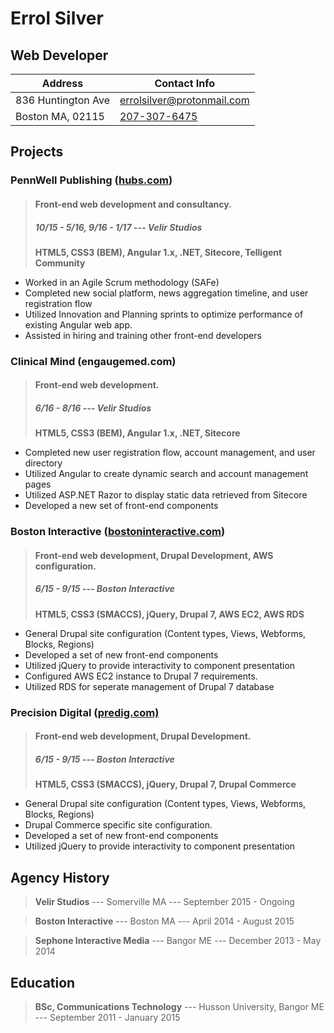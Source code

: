 
Errol Silver
=========

Web Developer
---------------------

| Address            | Contact Info               | 
|--------------------|----------------------------|
| 836 Huntington Ave | [errolsilver@protonmail.com](mailto:%20errolsilver@protonmail.com) |
| Boston MA, 02115   | [207-307-6475](tel:1-207-307-6475)               |


Projects
-----------

### PennWell Publishing ([hubs.com](https://hubs.com/))
> #### Front-end web development and consultancy.
> ##### 10/15 - 5/16, 9/16 - 1/17 --- Velir Studios
> __HTML5, CSS3 (BEM), Angular 1.x, .NET, Sitecore, Telligent Community__
> 
 - Worked in an Agile Scrum methodology (SAFe)
 - Completed new social platform, news aggregation timeline, and user registration flow
 - Utilized Innovation and Planning sprints to optimize performance of existing Angular web app.
 - Assisted in hiring and training other front-end developers

### Clinical Mind (engaugemed.com)
> #### Front-end web development.
> ##### 6/16 - 8/16 --- Velir Studios
> __HTML5, CSS3 (BEM),  Angular 1.x, .NET, Sitecore__
>
 - Completed new user registration flow, account management, and user directory
 - Utilized Angular to create dynamic search and account management pages
 - Utilized ASP.NET Razor to display static data retrieved from Sitecore
 - Developed a new set of front-end components
     

### Boston Interactive ([bostoninteractive.com](https://bostoninteractive.com))
> #### Front-end web development, Drupal Development, AWS configuration.
> ##### 6/15 - 9/15 --- Boston Interactive
> __HTML5, CSS3 (SMACCS), jQuery, Drupal 7, AWS EC2, AWS RDS__
>
 - General Drupal site configuration (Content types, Views, Webforms, Blocks, Regions)
 - Developed a set of new front-end components
 - Utilized jQuery to provide interactivity to component presentation
 - Configured AWS EC2 instance to Drupal 7 requirements.
 - Utilized RDS for seperate management of Drupal 7 database

### Precision Digital ([predig.com)](https://www.predig.com/)
> #### Front-end web development, Drupal Development.
> ##### 6/15 - 9/15 --- Boston Interactive
> __HTML5, CSS3 (SMACCS), jQuery, Drupal 7, Drupal Commerce__
>
 - General Drupal site configuration (Content types, Views, Webforms, Blocks, Regions)
 - Drupal Commerce specific site configuration.
 - Developed a set of new front-end components
 - Utilized jQuery to provide interactivity to component presentation


Agency History
---------------------
> **Velir Studios** --- Somerville MA --- September 2015 - Ongoing

> **Boston Interactive** --- Boston MA --- April 2014 - August 2015

> **Sephone Interactive Media** --- Bangor ME --- December 2013 - May 2014

Education
--------------
> **BSc, Communications Technology** --- Husson University,  Bangor ME --- September 2011 - January 2015
         

